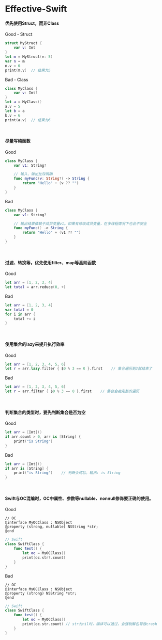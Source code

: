 # Effective-Swift



#### 优先使用Struct，而非Class

Good - Struct

```swift
struct MyStruct {
    var v: Int
}
let m = MyStruct(v: 5)
var n = m
n.v = 6
print(m.v)	// 结果为5
```

Bad - Class

```swift
class MyClass {
    var v: Int?
}
let a = MyClass()
a.v = 5
let b = a
b.v = 6
print(a.v)	// 结果为6
```

​	

#### 尽量写纯函数

Good

```swift
class MyClass {
    var v1: String?

    // 输入、输出比较明确
    func myFunc(v: String?) -> String {
        return "Hello" + (v ?? "")
    }
}
```

Bad

```swift
class MyClass {
    var v1: String?

    // 输出结果依赖于成员变量v1。如果有修改成员变量，在多线程情况下也会不安全
    func myFunc() -> String {
        return "Hello" + (v1 ?? "")
    }
}
```

​	

#### 过滤、转换等，优先使用filter、map等高阶函数

Good

```swift
let arr = [1, 2, 3, 4]
let total = arr.reduce(0, +)
```

Bad

```swift
let arr = [1, 2, 3, 4]
var total = 0
for i in arr {
    total += i
}
```

​	

#### 使用集合的lazy来提升执行效率

Good

```swift
let arr = [1, 2, 3, 4, 5, 6]
let r = arr.lazy.filter { $0 % 3 == 0 }.first    // 集合遍历到3就结束了
```

Bad

```swift
let arr = [1, 2, 3, 4, 5, 6]
let r = arr.filter { $0 % 3 == 0 }.first    // 集合会被完整的遍历
```

​	

#### 判断集合的类型时，要先判断集合是否为空

Good

```swift
let arr = [Int]()
if arr.count > 0, arr is [String] {
    print("is String")
}
```

Bad

```swift
let arr = [Int]()
if arr is [String] {
    print("is String")    // 判断会成功，输出: is String
}
```

​	



#### Swift与OC混编时，OC中属性、参数等nullable、nonnull修饰要正确的使用。

Good

```objc
// OC
@interface MyOCClass : NSObject
@property (strong, nullable) NSString *str;
@end
```

```swift
// Swift
class SwiftClass {
    func test() {
        let oc = MyOCClass()
        print(oc.str?.count)
    }
}
```

Bad

```objc
// OC
@interface MyOCClass : NSObject
@property (strong) NSString *str;
@end
```

```swift
// Swift
class SwiftClass {
    func test() {
        let oc = MyOCClass()
        print(oc.str.count) // str为nil时，编译可以通过，会强制解包导致crash
    }
}
```
